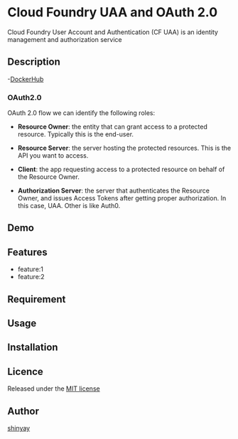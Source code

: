 # Cloud Foundry UAA and OAuth 2.0

Cloud Foundry User Account and Authentication (CF UAA) is an identity management and authorization service

## Description

-[DockerHub](https://cloud.docker.com/repository/registry-1.docker.io/shinyay/uaa)

### OAuth2.0

OAuth 2.0 flow we can identify the following roles:
- **Resource Owner**: the entity that can grant access to a protected resource. Typically this is the end-user.

- **Resource Server**: the server hosting the protected resources. This is the API you want to access.

- **Client**: the app requesting access to a protected resource on behalf of the Resource Owner.

- **Authorization Server**: the server that authenticates the Resource Owner, and issues Access Tokens after getting proper authorization. In this case, UAA. Other is like Auth0.



## Demo

## Features

- feature:1
- feature:2

## Requirement

## Usage

## Installation

## Licence

Released under the [MIT license](https://gist.githubusercontent.com/shinyay/56e54ee4c0e22db8211e05e70a63247e/raw/34c6fdd50d54aa8e23560c296424aeb61599aa71/LICENSE)

## Author

[shinyay](https://github.com/shinyay)
